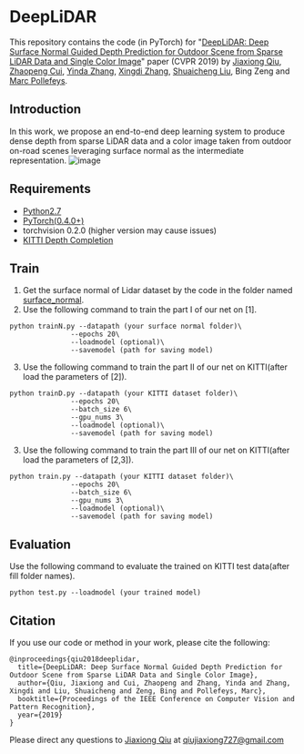 # DeepLiDAR
This repository contains the code (in PyTorch) for "[DeepLiDAR: Deep Surface Normal Guided Depth Prediction for Outdoor Scene
from Sparse LiDAR Data and Single Color Image](https://arxiv.org/pdf/1812.00488.pdf)" paper (CVPR 2019) by [Jiaxiong Qiu](https://jiaxiongq.github.io/), [Zhaopeng Cui](https://zhpcui.github.io/), [Yinda Zhang](https://www.zhangyinda.com/), [Xingdi Zhang](https://github.com/crazyzxd), [Shuaicheng Liu](http://www.liushuaicheng.org/), Bing Zeng and [Marc Pollefeys](https://www.inf.ethz.ch/personal/marc.pollefeys/index.html).
## Introduction
In this work, we propose an end-to-end deep learning system to produce dense depth from sparse LiDAR data and a color image taken from outdoor on-road scenes leveraging surface normal as the intermediate representation.
![image](https://github.com/JiaxiongQ/Need2Adjust/blob/master/pipline.PNG)
## Requirements
- [Python2.7](https://www.python.org/downloads/)
- [PyTorch(0.4.0+)](http://pytorch.org)
- torchvision 0.2.0 (higher version may cause issues)
- [KITTI Depth Completion](http://www.cvlibs.net/datasets/kitti/eval_depth.php?benchmark=depth_completion)
## Train
1. Get the surface normal of Lidar dataset by the code in the folder named [surface_normal](https://github.com/crazyzxd).
2. Use the following command to train the part I of our net on [1].
```
python trainN.py --datapath (your surface normal folder)\
               --epochs 20\
               --loadmodel (optional)\
               --savemodel (path for saving model)
```
3. Use the following command to train the part II of our net on KITTI(after load the parameters of [2]).
```
python trainD.py --datapath (your KITTI dataset folder)\
               --epochs 20\
               --batch_size 6\
               --gpu_nums 3\
               --loadmodel (optional)\
               --savemodel (path for saving model)
```
3. Use the following command to train the part III of our net on KITTI(after load the parameters of [2,3]).
```
python train.py --datapath (your KITTI dataset folder)\
               --epochs 20\
               --batch_size 6\
               --gpu_nums 3\
               --loadmodel (optional)\
               --savemodel (path for saving model)
```
## Evaluation
Use the following command to evaluate the trained on KITTI test data(after fill folder names).
```
python test.py --loadmodel (your trained model)
```
## Citation 
If you use our code or method in your work, please cite the following:
```
@inproceedings{qiu2018deeplidar,
  title={DeepLiDAR: Deep Surface Normal Guided Depth Prediction for Outdoor Scene from Sparse LiDAR Data and Single Color Image},
  author={Qiu, Jiaxiong and Cui, Zhaopeng and Zhang, Yinda and Zhang, Xingdi and Liu, Shuaicheng and Zeng, Bing and Pollefeys, Marc},
  booktitle={Proceedings of the IEEE Conference on Computer Vision and Pattern Recognition},
  year={2019}
}
```
Please direct any questions to [Jiaxiong Qiu](https://jiaxiongq.github.io/) at qiujiaxiong727@gmail.com

